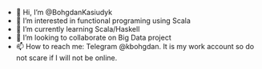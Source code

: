 - 👋 Hi, I’m @BohgdanKasiudyk
- 👀 I’m interested in functional programing using Scala
- 🌱 I’m currently learning Scala/Haskell
- 💞️ I’m looking to collaborate on Big Data project
- 📫 How to reach me: Telegram @kbohgdan. It is my work account so do not scare if I will not be online.

<!---
BohgdanKasiudyk/BohgdanKasiudyk is a ✨ special ✨ repository because its `README.md` (this file) appears on your GitHub profile.
You can click the Preview link to take a look at your changes.
--->
